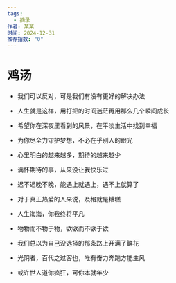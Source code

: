 ```yaml
---
tags:
  - 摘录
作者: 某某
时间: 2024-12-31
推荐指数: "0"
---
```


# 鸡汤

- 我们可以反对，可是我们有没有更好的解决办法

- 人生就是这样，用打把的时间迷茫再用那么几个瞬间成长

- 希望你在深夜里看到的风景，在平淡生活中找到幸福

- 为你尽全力守护梦想，不必在乎别人的眼光

- 心里明白的越来越多，期待的越来越少

- 满怀期待的事，从来没让我快乐过

- 迟不迟晚不晚，能遇上就遇上，遇不上就算了

- 对于真正热爱的人来说，及格就是糟糕

- 人生海海，你我终将平凡

- 物物而不物于物，欲欲而不欲于欲

- 我们总以为自己没选择的那条路上开满了鲜花

- 光阴者，百代之过客也，唯有奋力奔跑方能生风

- 或许世人道你疯狂，可你本就年少

